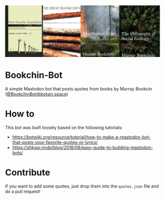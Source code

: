 ![covers!](https://github.com/brlockwood/Bookchin-Bot/blob/main/covers.png?raw=true)

# Bookchin-Bot
A simple Mastodon bot that posts quotes from books by Murray Bookcin ([@BookchinBot@botsin.space](https://botsin.space/@BookchinBot))

# How to

This bot was built loosely based on the following tutorials:

- https://botwiki.org/resource/tutorial/how-to-make-a-mastodon-bot-that-posts-your-favorite-quotes-or-lyrics/
- https://shkspr.mobi/blog/2018/08/easy-guide-to-building-mastodon-bots/

# Contribute

If you want to add some quotes, just drop them into the <code>quotes.json</code> file and do a pull request!
